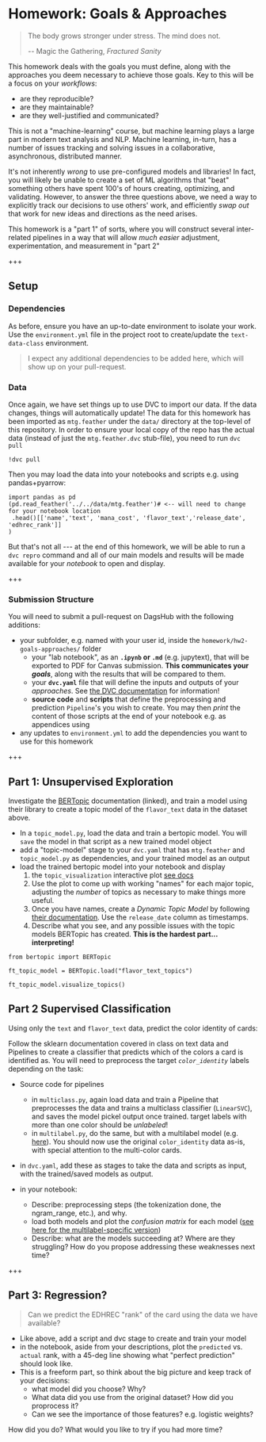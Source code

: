 
# Homework: Goals & Approaches

> The body grows stronger under stress. The mind does not.
> 
>  -- Magic the Gathering, _Fractured Sanity_

This homework deals with the goals you must define, along with the approaches you deem necessary to achieve those goals. 
Key to this will be a focus on your _workflows_: 

- are they reproducible? 
- are they maintainable? 
- are they well-justified and communicated? 

This is not a "machine-learning" course, but machine learning plays a large part in modern text analysis and NLP. 
Machine learning, in-turn, has a number of issues tracking and solving issues in a collaborative, asynchronous, distributed manner. 

It's not inherently _wrong_ to use pre-configured models and libraries! 
In fact, you will likely be unable to create a set of ML algorithms that "beat" something others have spent 100's of hours creating, optimizing, and validating. 
However, to answer the three questions above, we need a way to explicitly track our decisions to use others' work, and efficiently _swap out_ that work for new ideas and directions as the need arises. 

This homework is a "part 1" of sorts, where you will construct several inter-related pipelines in a way that will allow _much easier_ adjustment, experimentation, and measurement in "part 2"



+++

## Setup

### Dependencies 
As before, ensure you have an up-to-date environment to isolate your work. 
Use the `environment.yml` file in the project root to create/update the `text-data-class` environment. 
> I expect any additional dependencies to be added here, which will show up on your pull-request. 

### Data
Once again, we have set things up to use DVC to import our data. 
If the data changes, things will automatically update! 
The data for this homework has been imported as `mtg.feather` under the `data/` directory at the top-level of this repository. 
In order to ensure your local copy of the repo has the actual data (instead of just the `mtg.feather.dvc` stub-file), you need to run `dvc pull`

```{code-cell} ipython3
!dvc pull
```

Then you may load the data into your notebooks and scripts e.g. using pandas+pyarrow:

```{code-cell} ipython3
import pandas as pd
(pd.read_feather('../../data/mtg.feather')# <-- will need to change for your notebook location
 .head()[['name','text', 'mana_cost', 'flavor_text','release_date', 'edhrec_rank']]  
)
```

But that's not all --- at the end of this homework, we will be able to run a `dvc repro` command and all of our main models and results will be made available for your _notebook_ to open and display. 

+++

### Submission Structure
You will need to submit a pull-request on DagsHub with the following additions: 

- your subfolder, e.g. named with your user id, inside the `homework/hw2-goals-approaches/` folder
    - your "lab notebook", as an **`.ipynb` or `.md`** (e.g. jupytext), that will be exported to PDF for Canvas submission. **This communicates your _goals_**, along with the results that will be compared to them. 
    - your **`dvc.yaml`** file that will define  the inputs and outputs of your _approaches_. See [the DVC documentation](https://dvc.org/doc/user-guide/project-structure/pipelines-files) for information!
    - **source code** and **scripts** that define the preprocessing and prediction `Pipeline`'s you wish to create. You may then _print_ the content of those scripts at the end of your notebook e.g. as appendices using 
- any updates to `environment.yml` to add the dependencies you want to use for this homework

+++

## Part 1: Unsupervised Exploration

Investigate the [BERTopic](https://maartengr.github.io/BERTopic/index.html) documentation (linked), and train a model using their library to create a topic model of the `flavor_text` data in the dataset above. 

- In a `topic_model.py`, load the data and train a bertopic model. You will `save` the model in that script as a new trained model object
- add a "topic-model" stage to your `dvc.yaml` that has `mtg.feather` and `topic_model.py` as dependencies, and your trained model as an output
- load the trained bertopic model into your notebook and display
    1. the `topic_visualization` interactive plot [see docs](https://maartengr.github.io/BERTopic/api/plotting/topics.html)
    2. Use the plot to come up with working "names" for each major topic, adjusting the _number_ of topics as necessary to make things more useful. 
    3. Once you have names, create a _Dynamic Topic Model_ by following [their documentation](https://maartengr.github.io/BERTopic/getting_started/topicsovertime/topicsovertime.html). Use the `release_date` column as timestamps. 
    4. Describe what you see, and any possible issues with the topic models BERTopic has created. **This is the hardest part... interpreting!**

```{code-cell} ipython3
from bertopic import BERTopic
```

```{code-cell} ipython3
ft_topic_model = BERTopic.load("flavor_text_topics")
```

```{code-cell} ipython3
ft_topic_model.visualize_topics()
```

## Part 2 Supervised Classification

Using only the `text` and `flavor_text` data, predict the color identity of cards: 

Follow the sklearn documentation covered in class on text data and Pipelines to create a classifier that predicts which of the colors a card is identified as. 
You will need to preprocess the target _`color_identity`_ labels depending on the task: 

- Source code for pipelines
    - in `multiclass.py`, again load data and train a Pipeline that preprocesses the data and trains a multiclass classifier (`LinearSVC`), and saves the model pickel output once trained. target labels with more than one color should be _unlabeled_! 
    - in `multilabel.py`, do the same, but with a multilabel model (e.g. [here](https://scikit-learn.org/stable/auto_examples/miscellaneous/plot_multilabel.html#sphx-glr-auto-examples-miscellaneous-plot-multilabel-py)). You should now use the original `color_identity` data as-is, with special attention to the multi-color cards. 
- in `dvc.yaml`, add these as stages to take the data and scripts as input, with the trained/saved models as output. 

- in your notebook: 
    - Describe:  preprocessing steps (the tokenization done, the ngram_range, etc.), and why. 
    - load both models and plot the _confusion matrix_ for each model ([see here for the multilabel-specific version](https://scikit-learn.org/stable/modules/generated/sklearn.metrics.multilabel_confusion_matrix.html))
    - Describe: what are the models succeeding at? Where are they struggling? How do you propose addressing these weaknesses next time?



+++

## Part 3: Regression?

> Can we predict the EDHREC "rank" of the card using the data we have available? 

- Like above, add a script and dvc stage to create and train your model
- in the notebook, aside from your descriptions, plot the `predicted` vs. `actual` rank, with a 45-deg line showing what "perfect prediction" should look like. 
- This is a freeform part, so think about the big picture and keep track of your decisions: 
    - what model did you choose? Why? 
    - What data did you use from the original dataset? How did you proprocess it? 
    - Can we see the importance of those features? e.g. logistic weights? 
    
How did you do? What would you like to try if you had more time?
